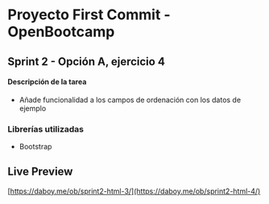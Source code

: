 # Proyecto First Commit - OpenBootcamp
## Sprint 2 - Opción A, ejercicio 4

#### Descripción de la tarea
- Añade funcionalidad a los campos de ordenación con los datos de ejemplo
### Librerías utilizadas
- Bootstrap
## Live Preview
[https://daboy.me/ob/sprint2-html-3/](https://daboy.me/ob/sprint2-html-4/)